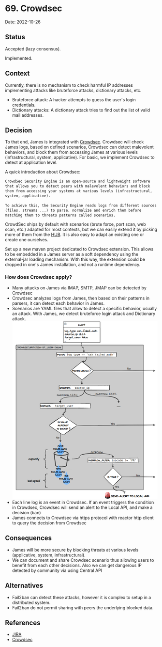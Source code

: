 # 69. Crowdsec

Date: 2022-10-26

## Status

Accepted (lazy consensus).

Implemented. 

## Context

Currently, there is no mechanism to check harmful IP addresses implementing attacks like bruteforce attacks, dictionary attacks, etc.

- Bruteforce attack: A hacker attempts to guess the user's login credentials.
- Dictionary attacks: A dictionary attack tries to find out the list of valid mail addresses.

## Decision 

To that end, James is integrated with [Crowdsec](https://www.crowdsec.net/). Crowdsec will check James logs, based on defined scenarios, Crowdsec can detect malevolent behaviors, and block them from accessing James at various levels (infrastructural, system, applicative). For basic, we implement Crowdsec to detect at application level.

A quick introduction about Crowdsec:

```
CrowdSec Security Engine is an open-source and lightweight software that allows you to detect peers with malevolent behaviors and block them from accessing your systems at various levels (infrastructural, system, applicative).

To achieve this, the Security Engine reads logs from different sources (files, streams ...) to parse, normalize and enrich them before matching them to threats patterns called scenarios. 
```

CrowdSec ships by default with scenarios (brute force, port scan, web scan, etc.) adapted for most contexts, but we can easily extend it by picking more of them from the [HUB](https://app.crowdsec.net/hub/collections). It is also easy to adapt an existing one or create one ourselves.

Set up a new maven project dedicated to Crowdsec extension. This allows to be embedded in a James server as a soft dependency
using the external-jar loading mechanism. With this way, the extension could be dropped in one's James installation, and not a runtime dependency.

### How does Crowdsec apply?
- Many attacks on James via IMAP, SMTP, JMAP can be detected by Crowdsec
- Crowdsec analyzes logs from James, then based on their patterns in parsers, it can detect each behavior in James. 
- Scenarios are YAML files that allow to detect a specific behavior, usually an attack. With James, we detect bruteforce login attack and Dictionary attack.![img.png](img/adr-69-scenario-diagram.png)
- Each line log is an event in Crowdsec. If an event triggers the condition in Crowdsec, Crowdsec will send an alert to the Local API, and make a decision (ban)
- James connects to Crowdsec via https protocol with reactor http client to query the decision from Crowdsec

## Consequences

- James will be more secure by blocking threats at various levels (applicative, system, infrastructural).
- We can document and share Crowdsec scenario thus allowing users to benefit from each other decisions. Also we can get dangerous IP detected by community via using Central API 

## Alternatives

- Fail2ban can detect these attacks, however it is complex to setup in a distributed system.
- Fail2ban do not permit sharing with peers the underlying blocked data.

## References

- [JIRA](https://issues.apache.org/jira/browse/JAMES-3897)
- [Crowdsec](https://www.crowdsec.net/)